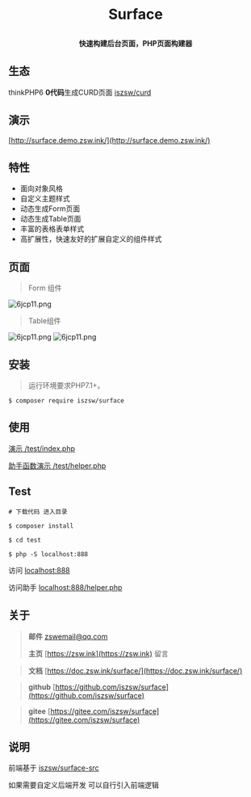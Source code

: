 <h1 align="center" style="margin: 30px 0 30px; font-weight: bold;">Surface</h1>
<h4 align="center">快速构建后台页面，PHP页面构建器</h4>

## 生态

thinkPHP6 **0代码**生成CURD页面 [iszsw/curd](https://gitee.com/iszsw/curd)

## 演示

[http://surface.demo.zsw.ink/](http://surface.demo.zsw.ink/)

## 特性

- 面向对象风格
- 自定义主题样式
- 动态生成Form页面
- 动态生成Table页面
- 丰富的表格表单样式
- 高扩展性，快速友好的扩展自定义的组件样式

## 页面

> Form 组件

![6jcp11.png](https://z3.ax1x.com/2021/03/26/6jcp11.png)

> Table组件

![6jcp11.png](https://z3.ax1x.com/2021/03/26/6jcSpR.png)
![6jcp11.png](https://z3.ax1x.com/2021/03/26/6jc96x.png)


## 安装

> 运行环境要求PHP7.1+。

```shell
$ composer require iszsw/surface
```

## 使用

[演示 /test/index.php](/test/index.php) 

[助手函数演示 /test/helper.php](/test/helper.php) 


## Test

```shell
# 下载代码 进入目录

$ composer install

$ cd test

$ php -S localhost:888
```

访问
[localhost:888](http://localhost:888) 

访问助手
[localhost:888/helper.php](http://localhost:888/helper.php) 

## 关于

> **邮件** zswemail@qq.com
>
> **主页**  [https://zsw.ink](https://zsw.ink) 留言

> **文档**  [https://doc.zsw.ink/surface/](https://doc.zsw.ink/surface/) 

> **github**  [https://github.com/iszsw/surface](https://github.com/iszsw/surface)

> **gitee**  [https://gitee.com/iszsw/surface](https://gitee.com/iszsw/surface)


## 说明

前端基于 [iszsw/surface-src](https://gitee.com/iszsw/surface-src) 

如果需要自定义后端开发 可以自行引入前端逻辑
